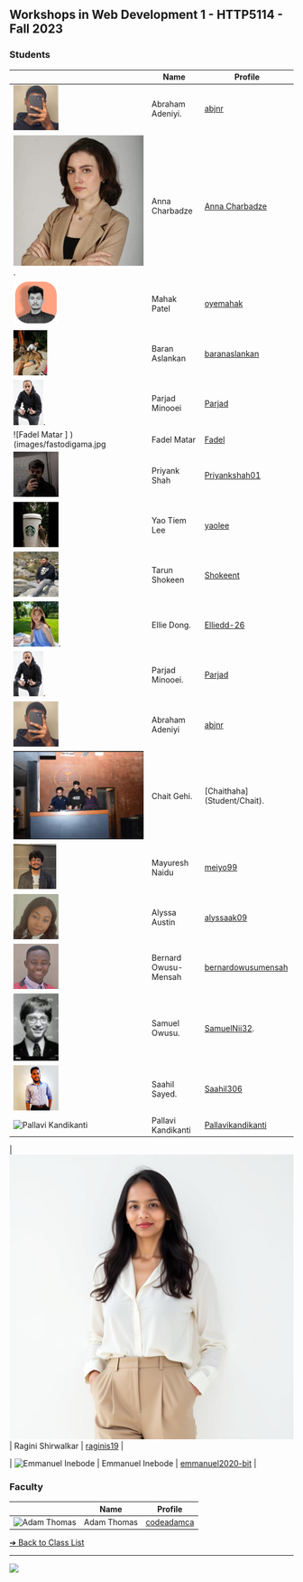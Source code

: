 <style>@import url("//readme.codeadam.ca/readme.css");</style>

## Workshops in Web Development 1 - HTTP5114 - Fall 2023

### Students

|                                                        | Name                  | Profile                                            |
| ------------------------------------------------------ | --------------------- | -------------------------------------------------- |
| ![abjnr](images/abjnr.png)                             | Abraham Adeniyi.      | [abjnr](students/abjnr)                            |
| ![Anna Charbadze](images/annacharbadze.jpeg).          | Anna Charbadze        | [Anna Charbadze](students/annacharbadze.markdown)  |
| ![Mahak Patel](images/oyemahak.png)                    | Mahak Patel           | [oyemahak](students/oyemahak)                      |
| ![Baran Aslankan](images/baranaslankan.jpg)            | Baran Aslankan        | [baranaslankan](students/baranaslankan)            |
| ![Parjad Minooei](images/ParjadMinooei.jpg).           | Parjad Minooei        | [Parjad](students/parjad)                          |
| ![Fadel Matar ] )(images/fastodigama.jpg               | Fadel Matar           | [Fadel](students/fastodigama)                      |
| ![Priyank Shah](images/Priyankshah01.jpeg)             | Priyank Shah          | [Priyankshah01](students/Priyankshah01)            |
| ![yaoolee](images/yaoolee.jpg)                         | Yao Tiem Lee          | [yaolee](students/yaolee)                          |
| ![Tarun Shokeen](images/shokeent.png)                  | Tarun Shokeen         | [Shokeent](students/shokeent)                      |
| ![Ellie Dong](images/ellieDong.jpg).                   | Ellie Dong.           | [Elliedd-26](students/Elliedd-26)                  |
| ![Parjad Minooei](images/ParjadM.jpg).                 | Parjad Minooei.       | [Parjad](students/parjad)                          |
| ![abjnr](images/abjnr.png)                             | Abraham Adeniyi       | [abjnr](students/abjnr)                            |
| ![ChaitHaha](images/Chait.jpg)                         | Chait Gehi.           | [Chaithaha] (Student/Chait).                       |
| ![Mayuresh Naidu](/images/meiyo99.jpg)                 | Mayuresh Naidu        | [meiyo99](student/meiyo99)                         |
| ![Alyssa](images/alyssaak09.png)                       | Alyssa Austin         | [alyssaak09](student/alyssaak09)                   |
| ![Bernard Owusu-Mensah](images/bernardowusumensah.png) | Bernard Owusu-Mensah  | [bernardowusumensah](student/bernardowusumensah)   |
| ![Samuel Owusu](images/SamuelNii32.jpg)                | Samuel Owusu.         | [SamuelNii32](students/SamuelNii32).               |
| ![Saahil Sayed](images/Saahil306.jpg)                  | Saahil Sayed.         | [Saahil306](student/Saahil306)                     |
| ![Pallavi Kandikanti](images/Pallavikandikanti846.jpg) | Pallavi Kandikanti    | [Pallavikandikanti](students/Pallavikandikanti846) |


| ![Ragini Shirwalkar](images/raginishirwalkar.jpg) | Ragini Shirwalkar | [raginis19](students/raginis19) |

| ![Emmanuel Inebode](images/emmanuel2020-bit.jpg) | Emmanuel Inebode | [emmanuel2020-bit](students/emmanuel2020-bit.png) |


### Faculty

|                                       | Name        | Profile                          |
| ------------------------------------- | ----------- | -------------------------------- |
| ![Adam Thomas](images/codeadamca.png) | Adam Thomas | [codeadamca](faculty/codeadamca) |


[&#10132; Back to Class List](/)

---

<a href="https://brickmmo.com">
<img src="https://brickmmo.com/images/brickmmo-logo-horizontal.jpg" width="100">
</a>
